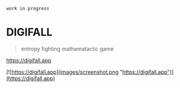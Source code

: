 `work in progress`

# DIGIFALL

> entropy fighting mathematactic game

https://digifall.app

[![https://digifall.app](images/screenshot.png "https://digifall.app")](https://digifall.app)
